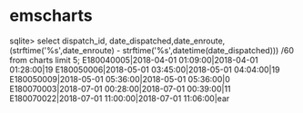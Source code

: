 # emscharts

sqlite> select dispatch_id, date_dispatched,date_enroute,(strftime('%s',date_enroute) - strftime('%s',datetime(date_dispatched))) /60 from charts limit 5;
E180040005|2018-04-01 01:09:00|2018-04-01 01:28:00|19
E180050006|2018-05-01 03:45:00|2018-05-01 04:04:00|19
E180050009|2018-05-01 05:36:00|2018-05-01 05:36:00|0
E180070003|2018-07-01 00:28:00|2018-07-01 00:39:00|11
E180070022|2018-07-01 11:00:00|2018-07-01 11:06:00|ear


